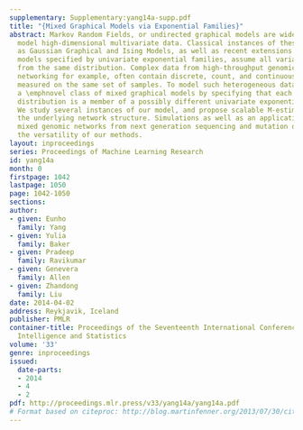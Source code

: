 ```yaml
---
supplementary: Supplementary:yang14a-supp.pdf
title: "{Mixed Graphical Models via Exponential Families}"
abstract: Markov Random Fields, or undirected graphical models are widely used to
  model high-dimensional multivariate data. Classical instances of these models, such
  as Gaussian Graphical and Ising Models, as well as recent extensions to graphical
  models specified by univariate exponential families, assume all variables arise
  from the same distribution. Complex data from high-throughput genomics and social
  networking for example, often contain discrete, count, and continuous variables
  measured on the same set of samples. To model such heterogeneous data, we develop
  a \emphnovel class of mixed graphical models by specifying that each node-conditional
  distribution is a member of a possibly different univariate exponential family.
  We study several instances of our model, and propose scalable M-estimators for recovering
  the underlying network structure. Simulations as well as an application to learning
  mixed genomic networks from next generation sequencing and mutation data demonstrate
  the versatility of our methods.
layout: inproceedings
series: Proceedings of Machine Learning Research
id: yang14a
month: 0
firstpage: 1042
lastpage: 1050
page: 1042-1050
sections: 
author:
- given: Eunho
  family: Yang
- given: Yulia
  family: Baker
- given: Pradeep
  family: Ravikumar
- given: Genevera
  family: Allen
- given: Zhandong
  family: Liu
date: 2014-04-02
address: Reykjavik, Iceland
publisher: PMLR
container-title: Proceedings of the Seventeenth International Conference on Artificial
  Intelligence and Statistics
volume: '33'
genre: inproceedings
issued:
  date-parts:
  - 2014
  - 4
  - 2
pdf: http://proceedings.mlr.press/v33/yang14a/yang14a.pdf
# Format based on citeproc: http://blog.martinfenner.org/2013/07/30/citeproc-yaml-for-bibliographies/
---
```

